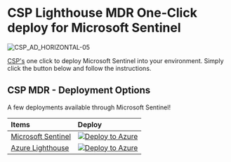 # CSP Lighthouse MDR One-Click deploy for Microsoft Sentinel



![CSP_AD_HORIZONTAL-05](https://github.com/CSP-Lighthouse/Sentinel-MSSP/assets/117652672/a5d2d3f9-e432-477c-a7d7-4dee601488ce)

[CSP's](https://cspa.com.au/mdr/) one click to deploy Microsoft Sentinel into your environment. Simply click the button below and follow the instructions.

## CSP MDR - Deployment Options

A few deployments available through Microsoft Sentinel!

| Items | Deploy | 
| :---| :---| 
| [Microsoft Sentinel](https://github.com/mastersoho/CSPLighthouse/tree/main/microsoft-sentinel) | [![Deploy to Azure](https://aka.ms/deploytoazurebutton)](https://portal.azure.com/#create/Microsoft.Template/uri/https%3A%2F%2Fraw.githubusercontent.com%2Fmastersoho%2FCSPLighthouse%2Fmain%2Fmicrosoft-sentinel%2Fazuredeploy.json/createUIDefinitionUri/https%3A%2F%2Fraw.githubusercontent.com%2Fmastersoho%2FCSPLighthouse%2Fmain%2Fmicrosoft-sentinel%2Fuidefinition.json) |
| [Azure Lighthouse](https://github.com/mastersoho/CSPLighthouse/tree/main/deploy-lighthouse) | [![Deploy to Azure](https://aka.ms/deploytoazurebutton)](https://portal.azure.com/#create/Microsoft.Template/uri/https%3A%2F%2Fraw.githubusercontent.com%2Fmastersoho%2FCSPLighthouse%2Fmain%2Fdeploy-lighthouse%2Flighthousedeploy.json) |

